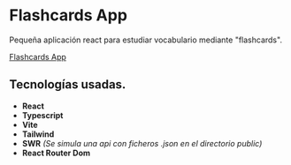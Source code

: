 # Flashcards App

Pequeña aplicación react para estudiar vocabulario mediante "flashcards".

[Flashcards App](https://flashcards-tawny.vercel.app/)

## Tecnologías usadas.

- **React**
- **Typescript**
- **Vite**
- **Tailwind**
- **SWR** *(Se simula una api con ficheros .json en el directorio public)*
- **React Router Dom**
